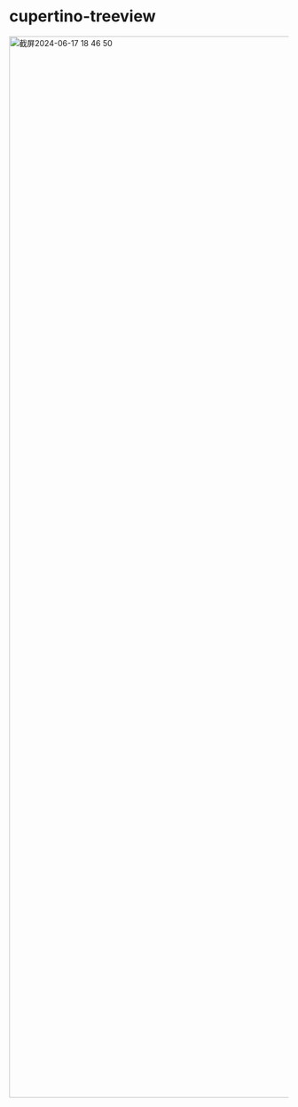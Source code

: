 # cupertino-treeview
<img width="1910" alt="截屏2024-06-17 18 46 50" src="https://github.com/vickyqu115/cupertino-treeview/assets/101777355/a2e0bd76-1892-47b1-a8a2-6be96e05566d">
